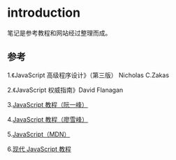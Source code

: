 # introduction

笔记是参考教程和网站经过整理而成。

## 参考

1.《JavaScript 高级程序设计》（第三版） Nicholas C.Zakas

2.《JavaScript 权威指南》David Flanagan

3.[JavaScript 教程（阮一峰）](https://wangdoc.com/javascript/index.html)

4.[JavaScript 教程（廖雪峰）](https://www.liaoxuefeng.com/wiki/001434446689867b27157e896e74d51a89c25cc8b43bdb3000)

5.[JavaScript（MDN）](https://developer.mozilla.org/zh-CN/docs/Web/JavaScript)

6.[现代 JavaScript 教程](https://zh.javascript.info/)
